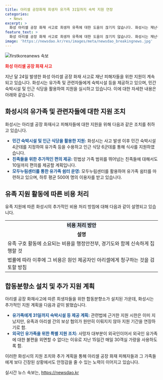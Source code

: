 ```yaml
---
title: 아리셀 공장화재 희생자 유가족 31일까지 숙박 지원 연장
categories:
  - News
excerpt: >
  화성 아리셀 공장 화재 사고로 희생자 유족에 대한 도움이 끊기지 않습니다. 화성시는 재난구호법 시한이 지나도 유가족 숙박을 10일까지 연장하고, 친족에 대해서도 편의를 제공합니다. 민간 숙박시설과 식당 지원을 통해 지속적으로 도움을 제공하고 있으며, 유가족 구호 활동에 소요된 비용은 원인 제공자에게 청구할 방침입니다.
feature_text: >
  화성 아리셀 공장 화재 사고로 희생자 유족에 대한 도움이 끊기지 않습니다. 화성시는 재난구호법 시한이 지나도 유가족 숙박을 10일까지 연장하고, 친족에 대해서도 편의를 제공합니다. 민간 숙박시설과 식당 지원을 통해 지속적으로 도움을 제공하고 있으며, 유가족 구호 활동에 소요된 비용은 원인 제공자에게 청구할 방침입니다.
image: 'https://newsdao.kr/res/images/meta/newsdao_breakingnews.jpg'
---
```


<p><img src="https://newsdao.kr/res/images/meta/newsdao_breakingnews.jpg" alt="firstkoreanews 속보" /></p>

<p><b><span style="color: #ee2323;">화성 아리셀 공장 화재 사고</span></b></p>

<p>지난 달 24일 발생한 화성 아리셀 공장 화재 사고로 재난 피해자들을 위한 지원이 계속되고 있습니다. 화성시는 유가족 및 관련자들에게 숙박시설 등을 제공하고 있으며, 민간 숙박시설 및 인근 식당을 활용하여 지원을 실시하고 있습니다. 이에 대한 자세한 내용은 아래와 같습니다.</p>

<p data-ke-size="size16"></p>

<h2 data-ke-size="size26">화성시의 유가족 및 관련자들에 대한 지원 조치</h2>

<p data-ke-size="size16">화성시는 아리셀 공장 화재사고 피해자들에 대한 지원을 위해 다음과 같은 조치를 취하고 있습니다.</p>

<ul>
  <li><b><span style="color: #1a5490;">민간 숙박시설 및 인근 식당을 활용한 지원:</span></b> 화성시는 사고 발생 이후 민간 숙박시설 4군데를 지정하여 유가족 등을 수용하고 인근 식당 6군데를 통해 식사를 지원하였습니다.</li>
  <li><b><span style="color: #1a5490;">친족들을 위한 추가적인 편의 제공:</span></b> 민법상 가족 범위를 뛰어넘는 친족들에 대해서도 10일까지 편의를 제공할 계획입니다.</li>
  <li><b><span style="color: #1a5490;">모두누림센터를 통한 유가족 쉼터 운영:</span></b> 모두누림센터를 활용하여 유가족 쉼터를 마련하고 있으며, 하루 평균 500여 명의 이용자를 받고 있습니다.</li>
</ul>

<p data-ke-size="size16"></p>

<h2 data-ke-size="size26">유족 지원 활동에 따른 비용 처리</h2>

<p data-ke-size="size16">유족 지원에 따른 화성시의 추가적인 비용 처리 방침에 대해 다음과 같이 설명되고 있습니다.</p>

<table>
  <tr>
    <td style="text-align: center; height: 17px;"><b><span style="background-color: #21538527;">비용 처리 방안</span></b></td>
  </tr>
  <tr>
    <td style="text-align: center; height: 17px;"><b>설명</b></td>
  </tr>
  <tr>
    <td>유족 구호 활동에 소요되는 비용을 행정안전부, 경기도와 함께 신속하게 집행할 것</td>
  </tr>
  <tr>
    <td>법률에 따라 이후에 그 비용은 원인 제공자인 아리셀에게 청구하는 것을 검토할 방침</td>
  </tr>
</table>

<p data-ke-size="size16"></p>

<h2 data-ke-size="size26">합동분향소 설치 및 추가 지원 계획</h2>

<p data-ke-size="size16">아리셀 공장 화재사고에 따른 희생자들을 위한 합동분향소가 설치된 가운데, 화성시는 추가적인 지원 계획을 다음과 같이 밝혔습니다.</p>

<ul>
  <li><b><span style="color: #1a5490;">유가족에게 31일까지 숙박시설 등 제공 계획:</span></b> 관련법에 근거한 지원 시한은 이미 지났지만, 유족과 아리셀 간의 보상 협의가 원만히 이뤄지지 않아 지원 기간을 연장하기로 함.</li>
  <li><b><span style="color: #1a5490;">외국인 유가족을 위한 특별 지원 조치:</span></b> 사망자 대부분이 외국인이어서 외국인 유가족에 대한 불편을 외면할 수 없다는 이유로 지난 15일간 매일 30객실 가량을 사용하도록 함.</li>
</ul>

<p>이러한 화성시의 지원 조치와 추가 계획을 통해 아리셀 공장 화재 피해자들과 그 가족들에게 보다 긴장된 상황에서도 안정감을 줄 수 있는 노력이 이어지고 있습니다.</p>
실시간 뉴스 속보는, <a href="https://newsdao.kr" rel="dofollow">https://newsdao.kr</a>


